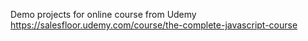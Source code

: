 Demo projects for online course from Udemy https://salesfloor.udemy.com/course/the-complete-javascript-course